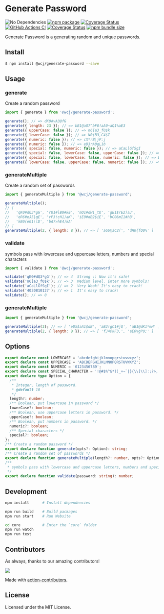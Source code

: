 # Generate Password

![No Dependencies](http://jaywcjlove.github.io/sb/status/no-dependencies.svg)
[![npm package](https://img.shields.io/npm/v/@wcj/generate-password.svg)](https://www.npmjs.com/package/@wcj/generate-password)
[![Coverage Status](https://jaywcjlove.github.io/generate-password/badges.svg)](https://jaywcjlove.github.io/generate-password/lcov-report/)
[![GitHub Actions CI](https://github.com/jaywcjlove/generate-password/actions/workflows/ci.yml/badge.svg)](https://github.com/jaywcjlove/generate-password/actions/workflows/ci.yml)
[![Coverage Status](https://jaywcjlove.github.io/generate-password/badges.svg)](https://jaywcjlove.github.io/generate-password/lcov-report/)
[![npm bundle size](https://img.shields.io/bundlephobia/minzip/@wcj/generate-password)](https://bundlephobia.com/result?p=@wcj/generate-password)

Generate Password is a generating random and unique passwords.

## Install

```bash
$ npm install @wcj/generate-password --save
```

## Usage

### generate

Create a random password

```js
import { generate } from '@wcj/generate-password';

generate(); // => dK0#vA3@fG
generate({ length: 23 }); // => bB1@aO7^bF0!aA0~aQ1%aE3
generate({ upperCase: false }); // => n6[a3_f0$k
generate({ lowerCase: false }); // => N0(B3,C4$I
generate({ numeric: false }); // => cX*rB|jP:j
generate({ numeric: false }); // => eD3rA0gL1b
generate({ special: false, numeric: false }); // => aCaLlGfSgI
generate({ special: false, lowerCase: false, upperCase: false }); // => 4020810127
generate({ special: false, lowerCase: false, numeric: false }); // => DEEBBCBYAO
generate({ lowerCase: false, upperCase: false, numeric: false }); // => !%:#_#*&^!
```

### generateMultiple

Create a random set of passwords

```js
import { generateMultiple } from '@wcj/generate-password';

generateMultiple();
// [
//   'qK0#dQ3*gG', 'rQ1#lB0#kE', 'mO1#dH1_tQ', 'gE1$rE2)aJ',
//   'eR6#eJ5|qE', 'rP3!cH1)aK', 'iE0#dB2$iE', 'bC0&mI1#hB',
//   'kB0(eG1!lD', 'bA7>hE4)kA'
// ]
generateMultiple(2, { length: 8 }); // => [ 'aG6@aC2(', 'dH0{fQ0%' ]
```

### validate

symbols pass with lowercase and uppercase letters, numbers and special characters

```js
import { validate } from '@wcj/generate-password';

validate('qK0#dQ3*gG'); // => 4  Strong :) Now it's safe!
validate('n6[a3_f0$k'); // => 3  Medium level. Enter more symbols!
validate('aCaLlGfSgI'); // => 2  Very Weak! It's easy to crack!
validate('4020810127'); // => 1  It's easy to crack!
validate(); // => 0
```

### generateMultiple

```js
import { generateMultiple } from '@wcj/generate-password';

generateMultiple(3); // => [ 'eD5$aA1$dB', 'aB2!gC1#jQ', 'aB1@dK1*mH' ]
generateMultiple(2, { length: 8 }); // => [ 'fJ4@kF3,', 'aE0%gP0;' ]
```

## Options

```ts
export declare const LOWERCASE = 'abcdefghijklmnopqrstuvwxyz';
export declare const UPPERCASE = 'ABCDEFGHIJKLMNOPQRSTUVWXYZ';
export declare const NUMERIC = '0123456789';
export declare const SPECIAL_CHARACTER = '!@#$%^&*()_+~`|}{\\[\\]:;?>,.<-=\\/';
export declare type Option = {
  /**
   * Integer, length of password.
   * @default 10
   */
  length?: number;
  /** Boolean, put lowercase in password */
  lowerCase?: boolean;
  /** Boolean, use uppercase letters in password. */
  upperCase?: boolean;
  /** Boolean, put numbers in password. */
  numeric?: boolean;
  /** Special characters */
  special?: boolean;
};
/** Create a random password */
export declare function generate(opts?: Option): string;
/** Create a random set of passwords */
export declare function generateMultiple(length?: number, opts?: Option): string[];
/**
 * symbols pass with lowercase and uppercase letters, numbers and special characters
 */
export declare function validate(password: string): number;
```

## Development

```bash
npm install      # Install dependencies

npm run build    # Build packages
npm run start    # Run Website

cd core          # Enter the `core` folder
npm run watch
npm run test
```

## Contributors

As always, thanks to our amazing contributors!

<a href="https://github.com/jaywcjlove/generate-password/graphs/contributors">
  <img src="https://jaywcjlove.github.io/generate-password/CONTRIBUTORS.svg" />
</a>

Made with [action-contributors](https://github.com/jaywcjlove/github-action-contributors).

## License

Licensed under the MIT License.
